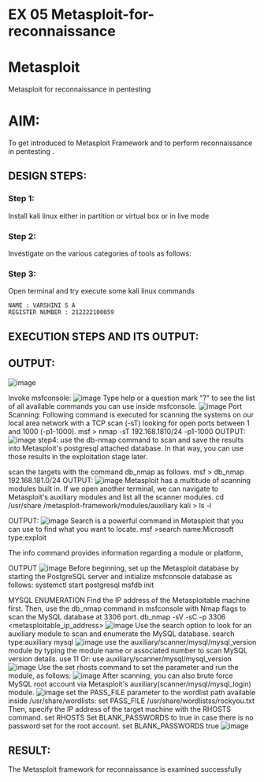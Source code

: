 # EX 05 Metasploit-for-reconnaissance
# Metasploit
Metasploit for reconnaissance in pentesting

# AIM:

To get introduced to Metasploit Framework and to  perform reconnaissance  in pentesting .

## DESIGN STEPS:

### Step 1:

Install kali linux either in partition or virtual box or in live mode

### Step 2:

Investigate on the various categories of tools as follows:

### Step 3:

Open terminal and try execute some kali linux commands
```
NAME : VARSHINI S A
REGISTER NUMBER : 212222100059
```

## EXECUTION STEPS AND ITS OUTPUT:


## OUTPUT:
![image](https://github.com/1808charitha/Metasploit-for-reconnaissance/assets/132996838/584a6e38-f7f5-48d1-a794-e46919e7f8d8)

Invoke msfconsole:
![image](https://github.com/1808charitha/Metasploit-for-reconnaissance/assets/132996838/8ece81bd-8d91-498d-91cc-18096809bf40)
Type help or a question mark "?" to see the list of all available commands you can use inside msfconsole.
![image](https://github.com/1808charitha/Metasploit-for-reconnaissance/assets/132996838/6d8173b7-464c-4be9-9c3c-075633e02d2b)
Port Scanning:
Following command is executed for scanning the systems on our local area network with a TCP scan (-sT) looking for open ports between 1 and 1000 (-p1-1000). msf > nmap -sT 192.168.1810/24 -p1-1000
OUTPUT:
![image](https://github.com/1808charitha/Metasploit-for-reconnaissance/assets/132996838/ff252e3e-fe1e-4a93-b754-5d4ced4f68b7)
step4: use the db-nmap command to scan and save the results into Metasploit's postgresql attached database. In that way, you can use those results in the exploitation stage later.

scan the targets with the command db_nmap as follows. msf > db_nmap 192.168.181.0/24
OUTPUT:
![image](https://github.com/1808charitha/Metasploit-for-reconnaissance/assets/132996838/3ee66371-ccc9-4245-b5ff-5356809e362c)
Metasploit has a multitude of scanning modules built in. If we open another terminal, we can navigate to Metasploit's auxiliary modules and list all the scanner modules. cd /usr/share /metasploit-framework/modules/auxiliary kali > ls -l

OUTPUT:
![image](https://github.com/1808charitha/Metasploit-for-reconnaissance/assets/132996838/fbb24c97-3807-46e7-b06b-c3b625967215)
Search is a powerful command in Metasploit that you can use to find what you want to locate. msf >search name:Microsoft type:exploit

The info command provides information regarding a module or platform,

OUTPUT
![image](https://github.com/1808charitha/Metasploit-for-reconnaissance/assets/132996838/97a56fd6-c08c-43d3-8816-6a1fcef38c56)
Before beginning, set up the Metasploit database by starting the PostgreSQL server and initialize msfconsole database as follows: systemctl start postgresql msfdb init

MYSQL ENUMERATION
Find the IP address of the Metasploitable machine first. Then, use the db_nmap command in msfconsole with Nmap flags to scan the MySQL database at 3306 port. db_nmap -sV -sC -p 3306 <metasploitable_ip_address>
![image](https://github.com/1808charitha/Metasploit-for-reconnaissance/assets/132996838/93452bc1-249d-4a05-bda6-140c2db75eea)
Use the search option to look for an auxiliary module to scan and enumerate the MySQL database. search type:auxiliary mysql
![image](https://github.com/1808charitha/Metasploit-for-reconnaissance/assets/132996838/fde3f8b6-db49-4248-8f77-39d61ea12557)
use the auxiliary/scanner/mysql/mysql_version module by typing the module name or associated number to scan MySQL version details. use 11 Or: use auxiliary/scanner/mysql/mysql_version
![image](https://github.com/1808charitha/Metasploit-for-reconnaissance/assets/132996838/93d8988f-b7a0-46c2-b816-262083158bf4)
Use the set rhosts command to set the parameter and run the module, as follows:
![image](https://github.com/1808charitha/Metasploit-for-reconnaissance/assets/132996838/41895fb8-8adf-4e5d-a486-0bb7cfda2f8c)
After scanning, you can also brute force MySQL root account via Metasploit's auxiliary(scanner/mysql/mysql_login) module.
![image](https://github.com/1808charitha/Metasploit-for-reconnaissance/assets/132996838/e3a3574e-8c7e-4148-9cf5-5064b270f690)
set the PASS_FILE parameter to the wordlist path available inside /usr/share/wordlists: set PASS_FILE /usr/share/wordlistss/rockyou.txt Then, specify the IP address of the target machine with the RHOSTS command. set RHOSTS Set BLANK_PASSWORDS to true in case there is no password set for the root account. set BLANK_PASSWORDS true
![image](https://github.com/1808charitha/Metasploit-for-reconnaissance/assets/132996838/671d8b95-a4c4-4be3-a006-52c6dccf5803)


## RESULT:
The Metasploit framework for reconnaissance is  examined successfully
